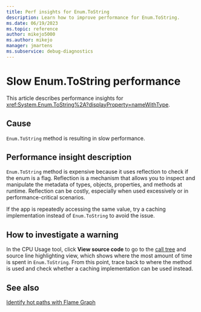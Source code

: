 ```yaml
---
title: Perf insights for Enum.ToString
description: Learn how to improve performance for Enum.ToString.
ms.date: 06/19/2023
ms.topic: reference
author: mikejo5000
ms.author: mikejo
manager: jmartens
ms.subservice: debug-diagnostics
---
```


# Slow Enum.ToString performance

This article describes performance insights for <xref:System.Enum.ToString%2A?displayProperty=nameWithType>.

## Cause

`Enum.ToString` method is resulting in slow performance.

## Performance insight description

`Enum.ToString` method is expensive because it uses reflection to check if the enum is a flag. Reflection is a mechanism that allows you to inspect and manipulate the metadata of types, objects, properties, and methods at runtime. Reflection can be costly, especially when used excessively or in performance-critical scenarios.

If the app is repeatedly accessing the same value, try a caching implementation instead of `Enum.ToString` to avoid the issue.

## How to investigate a warning

In the CPU Usage tool, click **View source code** to go to the [call tree](../profiling/cpu-usage.md#BKMK_Call_tree_structure) and source line highlighting view, which shows where the most amount of time is spent in `Enum.ToString`. From this point, trace back to where the method is used and check whether a caching implementation can be used instead.

## See also

[Identify hot paths with Flame Graph](../profiling/flame-graph.md)
